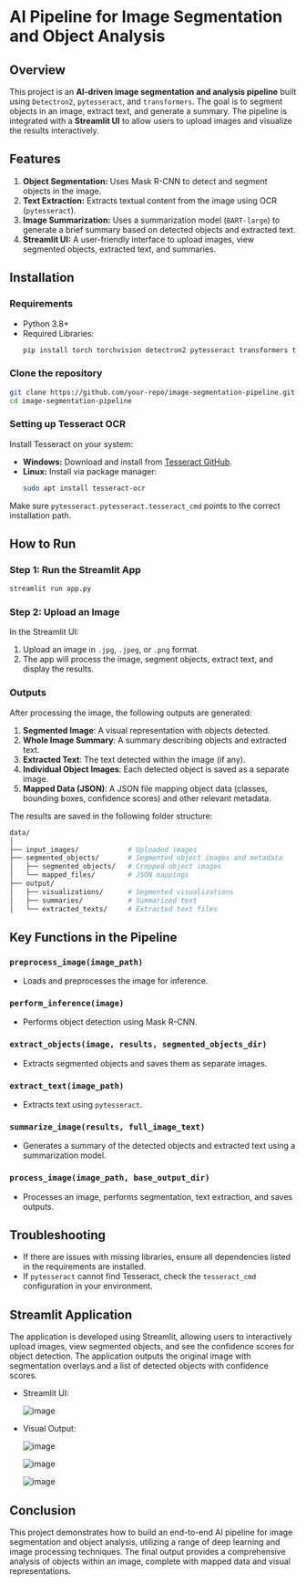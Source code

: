 # AI Pipeline for Image Segmentation and Object Analysis

## Overview
This project is an **AI-driven image segmentation and analysis pipeline** built using `Detectron2`, `pytesseract`, and `transformers`. The goal is to segment objects in an image, extract text, and generate a summary. The pipeline is integrated with a **Streamlit UI** to allow users to upload images and visualize the results interactively.

## Features
1. **Object Segmentation:** Uses Mask R-CNN to detect and segment objects in the image.
2. **Text Extraction:** Extracts textual content from the image using OCR (`pytesseract`).
3. **Image Summarization:** Uses a summarization model (`BART-large`) to generate a brief summary based on detected objects and extracted text.
4. **Streamlit UI:** A user-friendly interface to upload images, view segmented objects, extracted text, and summaries.

## Installation

### Requirements
- Python 3.8+
- Required Libraries:
  ```bash
  pip install torch torchvision detectron2 pytesseract transformers tqdm opencv-python-headless Pillow streamlit
  ```

### Clone the repository
```bash
git clone https://github.com/your-repo/image-segmentation-pipeline.git
cd image-segmentation-pipeline
```

### Setting up Tesseract OCR
Install Tesseract on your system:
- **Windows:** Download and install from [Tesseract GitHub](https://github.com/tesseract-ocr/tesseract).
- **Linux:** Install via package manager:
  ```bash
  sudo apt install tesseract-ocr
  ```

Make sure `pytesseract.pytesseract.tesseract_cmd` points to the correct installation path.

## How to Run

### Step 1: Run the Streamlit App
```bash
streamlit run app.py
```

### Step 2: Upload an Image
In the Streamlit UI:
1. Upload an image in `.jpg`, `.jpeg`, or `.png` format.
2. The app will process the image, segment objects, extract text, and display the results.

### Outputs
After processing the image, the following outputs are generated:
1. **Segmented Image**: A visual representation with objects detected.
2. **Whole Image Summary**: A summary describing objects and extracted text.
3. **Extracted Text**: The text detected within the image (if any).
4. **Individual Object Images**: Each detected object is saved as a separate image.
5. **Mapped Data (JSON)**: A JSON file mapping object data (classes, bounding boxes, confidence scores) and other relevant metadata.

The results are saved in the following folder structure:
```bash
data/
│
├── input_images/            # Uploaded images
├── segmented_objects/       # Segmented object images and metadata
│   ├── segmented_objects/   # Cropped object images
│   └── mapped_files/        # JSON mappings
├── output/
│   ├── visualizations/      # Segmented visualizations
│   ├── summaries/           # Summarized text
│   └── extracted_texts/     # Extracted text files
```

## Key Functions in the Pipeline

### `preprocess_image(image_path)`
- Loads and preprocesses the image for inference.

### `perform_inference(image)`
- Performs object detection using Mask R-CNN.

### `extract_objects(image, results, segmented_objects_dir)`
- Extracts segmented objects and saves them as separate images.

### `extract_text(image_path)`
- Extracts text using `pytesseract`.

### `summarize_image(results, full_image_text)`
- Generates a summary of the detected objects and extracted text using a summarization model.

### `process_image(image_path, base_output_dir)`
- Processes an image, performs segmentation, text extraction, and saves outputs.

## Troubleshooting
- If there are issues with missing libraries, ensure all dependencies listed in the requirements are installed.
- If `pytesseract` cannot find Tesseract, check the `tesseract_cmd` configuration in your environment.


## Streamlit Application
The application is developed using Streamlit, allowing users to interactively upload images, view segmented objects, and see the confidence scores for object detection. The application outputs the original image with segmentation overlays and a list of detected objects with confidence scores.

- Streamlit UI:

  ![image](streamlit_ui/ui_interface.jpg)

  
- Visual Output:
  
  ![image](data/output/visualizations/e80bb4f7-6f3e-4bc3-8f17-4cd2268c1ba3_visualized.jpg)

  ![image](streamlit_ui/Object_Analysis.jpg)

  ![image](streamlit_ui/output_folder.jpg)

## Conclusion

This project demonstrates how to build an end-to-end AI pipeline for image segmentation and object analysis, utilizing a range of deep learning and image processing techniques. The final output provides a comprehensive analysis of objects within an image, complete with mapped data and visual representations.
